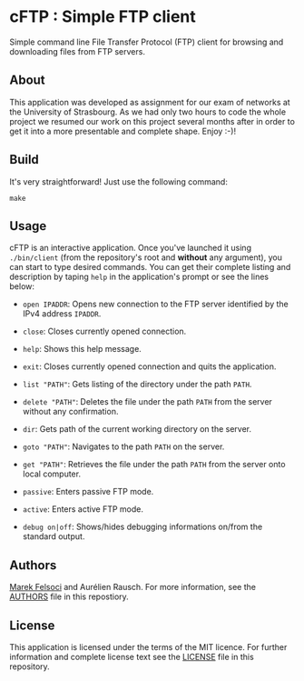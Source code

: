 # cFTP : Simple FTP client

Simple command line File Transfer Protocol (FTP) client for browsing and downloading files from FTP servers.

## About

This application was developed as assignment for our exam of networks at the University of Strasbourg. As we had only two hours to code the whole project we resumed our work on this project several months after in order to get it into a more presentable and complete shape. Enjoy :-)!

## Build

It's very straightforward! Just use the following command:

`make`

## Usage

cFTP is an interactive application. Once you've launched it using `./bin/client` (from the repository's root and **without** any argument), you can start to type desired commands. You can get their complete listing and description by taping `help` in the application's prompt or see the lines below:

- `open IPADDR`: Opens new connection to the FTP server identified by the IPv4 address `IPADDR`.

- `close`: Closes currently opened connection.

- `help`: Shows this help message.

- `exit`: Closes currently opened connection and quits the application.

- `list "PATH"`: Gets listing of the directory under the path `PATH`.

- `delete "PATH"`: Deletes the file under the path `PATH` from the server without any confirmation.

- `dir`: Gets path of the current working directory on the server.

- `goto "PATH"`: Navigates to the path `PATH` on the server.

- `get "PATH"`: Retrieves the file under the path `PATH` from the server onto local computer.

- `passive`: Enters passive FTP mode.

- `active`: Enters active FTP mode.

- `debug on|off`: Shows/hides debugging informations on/from the standard output.

## Authors

[Marek Felsoci](mailto:marek.felsoci@etu.unistra.fr) and Aurélien Rausch. For more information, see the [AUTHORS](AUTHORS) file in this repostiory.

## License

This application is licensed under the terms of the MIT licence. For further information and complete license text see the [LICENSE](LICENSE) file in this repository.